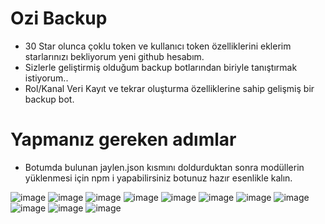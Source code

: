 # Ozi Backup

- 30 Star olunca çoklu token ve kullanıcı token özelliklerini eklerim starlarınızı bekliyorum yeni github hesabım.
- Sizlerle geliştirmiş olduğum backup botlarından biriyle tanıştırmak istiyorum.. 
- Rol/Kanal Veri Kayıt ve tekrar oluşturma özelliklerine sahip gelişmiş bir backup bot.

# Yapmanız gereken adımlar

- Botumda bulunan jaylen.json kısmını doldurduktan sonra modüllerin yüklenmesi için npm i yapabilirsiniz botunuz hazır esenlikle kalın.

![image](https://user-images.githubusercontent.com/92666466/148685682-f34fb1e9-1aab-4314-a352-4e1159e8254d.png)
![image](https://user-images.githubusercontent.com/92666466/148685686-2d4ba20b-b3e6-4e63-9ad5-3f8a160f7f14.png)
![image](https://user-images.githubusercontent.com/92666466/148685689-cffdf711-4474-4078-b5b2-02d7461fb3ba.png)
![image](https://user-images.githubusercontent.com/92666466/148685696-2be3327e-196b-4dfd-842f-937e344a92e1.png)
![image](https://user-images.githubusercontent.com/92666466/143085087-54b461fe-526d-4e48-9bb7-497b8a444511.png)
![image](https://user-images.githubusercontent.com/92666466/143085098-f153f296-6c92-4c87-9daa-df4cb5930d9b.png)
![image](https://user-images.githubusercontent.com/92666466/143085113-22289ea1-0e99-4a84-95de-54b6da12ecd7.png)
![image](https://user-images.githubusercontent.com/92666466/143085125-1503cd4e-c3c0-4503-9172-1e315c578776.png)
![image](https://user-images.githubusercontent.com/92666466/143085137-4703e78b-d365-4d33-aa65-c9a610e04d67.png)
![image](https://user-images.githubusercontent.com/92666466/143087025-572d7f7f-653b-4373-9eb5-85b16c1621c1.png)
![image](https://user-images.githubusercontent.com/92666466/143089451-765b4551-0752-4f4b-95ca-98ce79cdb55a.png)

